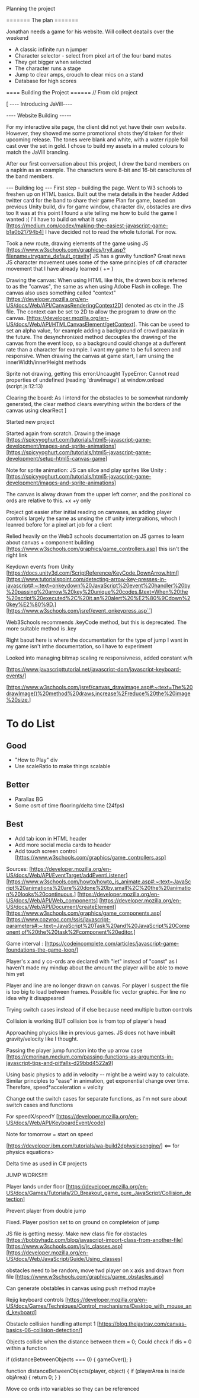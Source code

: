 Planning the project 

======= The plan =======

Jonathan needs a game for his website. Will collect deatails over the weekend


* A classic infinite run n jumper
* Character selector - select from pixel art of the four band mates
* They get bigger when selected
* The character runs a stage
* Jump to clear amps, crouch to clear mics on a stand
* Database for high scores 

==== Building the Project ======
// From old project

[ ---- Introducing JaVill----


---- Website Building -----

For my interactive site page, the client did not yet have their own website. However, they showed me some promotional shots they'd taken for their upcoming release. The tones were blank and white, with a water ripple foil cast over the set in gold. I chose to build my assets in a muted colours to match the JaVill branding. 

After our first conversation about this project, I drew the band members on a napkin as an example. The characters were 8-bit and 16-bit caracitures of the band members. 

--- Building log ---
First step - building the page. Went to W3 schools to freshen up on HTML basics. 
Built out the meta details in the header
Added twitter card for the band to share their game 
Plan for game, based on previous Unity build, div for game window, character div, obstacles are divs too 
It was at this point I found a site telling me how to build the game I wanted :( I'll have to build on what it says [https://medium.com/codex/making-the-easiest-javascript-game-b1a0b21794b4]
I have decided not to read the whole tutorial. For now.

Took a new route, drawing elements of the game using JS [https://www.w3schools.com/graphics/tryit.asp?filename=trygame_default_gravity]
JS has a gravity function? Great news
JS character movement uses some of the same principles of c# character movement that I have already learned ( += )

Drawing the canvas: 
When using HTML like this, the drawn box is referred to as the "canvas", the same as when using Adobe Flash in college. The canvas also uses something called "context" [https://developer.mozilla.org/en-US/docs/Web/API/CanvasRenderingContext2D] denoted as ctx in the JS file.
The context can be set to 2D to allow the program to draw on the canvas. [https://developer.mozilla.org/en-US/docs/Web/API/HTMLCanvasElement/getContext]. This can be useed to set an alpha value, for example adding a background of crowd paralax in the future. The desynchronized method decouples the drawing of the canvas from the event loop, so a background could change at a dufferent rate than a character for example.
I want my game to be full screen and responsive. When drawing the canvas at game start, I am unsing the innerWidth/innerHeight methods

Sprite not drawing, getting this error:Uncaught TypeError: Cannot read properties of undefined (reading 'drawImage')
    at window.onload (script.js:12:13)

Clearing the board: 
As I intend for the obstacles to be somewhat randomly generated, the clear method clears everything within the borders of the canvas using clearRect ]

Started new project 

Started again from scratch. Drawing the image [https://spicyyoghurt.com/tutorials/html5-javascript-game-development/images-and-sprite-animations][https://spicyyoghurt.com/tutorials/html5-javascript-game-development/setup-html5-canvas-game] 

Note for sprite animation: JS can silce and play sprites like Unity : [https://spicyyoghurt.com/tutorials/html5-javascript-game-development/images-and-sprite-animations]

The canvas is alway drawn from the upper left corner, and the positional co ords are relative to this. +x +y only

Project got easier after initial reading on canvases, as adding player controlis largely the same as unsing the c# unity intergraitions, whoch I leanred before for a pixel art job for a client 

Relied heavily on the Web3 schools documentation on JS games to learn about canvas + component building [https://www.w3schools.com/graphics/game_controllers.asp] this isn't the right link

Keydown events from Unity [https://docs.unity3d.com/ScriptReference/KeyCode.DownArrow.html][https://www.tutorialspoint.com/detecting-arrow-key-presses-in-javascript#:~:text=onkeydown%20JavaScript%20event%20handler%20by%20passing%20arrow%20key%20unique%20codes.&text=When%20the%20script%20executed%2C%20it,an%20alert%20%E2%80%9Cdown%20key%E2%80%9D.][https://www.w3schools.com/jsref/event_onkeypress.asp``]

Web3Schools recommends .keyCode method, but this is deprecated. The more suitable method is .key 

Right baout here is where the documentation for the type of jump I want in my game isn't inthe documentation, so I have to experiment

Looked into managing bitmap scaling re responsivness, added constant w/h 

[https://www.javascripttutorial.net/javascript-dom/javascript-keyboard-events/]

[https://www.w3schools.com/jsref/canvas_drawimage.asp#:~:text=The%20drawImage()%20method%20draws,increase%2Freduce%20the%20image%20size.]
#
# To do List 
## Good
* "How to Play" div
* Use scaleRatio to make things scalable

## Better
* Parallax BG
* Some osrt of time flooring/delta time (24fps)
## Best
* Add tab icon in HTML header
* Add more social media cards to header
* Add touch screen control [https://www.w3schools.com/graphics/game_controllers.asp]


Sources:
[https://developer.mozilla.org/en-US/docs/Web/API/EventTarget/addEventListener]
[https://www.w3schools.com/howto/howto_js_animate.asp#:~:text=JavaScript%20animations%20are%20done%20by,small%2C%20the%20animation%20looks%20continuous.]
[https://developer.mozilla.org/en-US/docs/Web/API/Web_components]
[https://developer.mozilla.org/en-US/docs/Web/API/Document/createElement]
[https://www.w3schools.com/graphics/game_components.asp]
[https://www.cozyroc.com/ssis/javascript-parameters#:~:text=JavaScript%20Task%20and%20JavaScript%20Component,of%20the%20task%2Fcomponent%20editor.]


Game interval  : [https://codeincomplete.com/articles/javascript-game-foundations-the-game-loop/] 


Player's x and y co-ords are declared with "let" instead of "const" as I haven't made my mindup about the amount the player will be able to move him yet 

Player and line are no longer drawn on canvas. For player I suspect the file is too big to load between frames. Possible fix: vector graphic. For line no idea why it disappeared

Trying switch cases instead of if else because need multiple button controls 

Collision is working BUT collision box is from top of player's head 

Approaching physics like in previous games. JS does not have inbuilt gravity/velocity like I thought.

Passing the player jump function into the up arrow case [https://cmorinan.medium.com/passing-functions-as-arguments-in-javascript-tips-and-pitfalls-d29bbd4522a9]

Using basic physics to add in velocity -- might be a weird way to calculate. Similar principles to "ease" in animation, get exponential change over time. Therefore, speed*acceleration = velcity 

Change out the switch cases for separate functions, as I'm not sure about switch cases and functions

For speedX/speedY [https://developer.mozilla.org/en-US/docs/Web/API/KeyboardEvent/code]

Note for tomorrow = start on speed 

[https://developer.ibm.com/tutorials/wa-build2dphysicsengine/] <== for physics equations>

Delta time as used in C# projects

JUMP WORKS!!!!


Player lands under floor [https://developer.mozilla.org/en-US/docs/Games/Tutorials/2D_Breakout_game_pure_JavaScript/Collision_detection]


Prevent player from double jump 

Fixed. Player position set to on ground on completeion of jump

JS file is getting messy. Make new class file for obstacles [https://bobbyhadz.com/blog/javascript-import-class-from-another-file][https://www.w3schools.com/js/js_classes.asp][https://developer.mozilla.org/en-US/docs/Web/JavaScript/Guide/Using_classes]

obstacles need to be random, move twd player on x axis and drawn from file [https://www.w3schools.com/graphics/game_obstacles.asp]

Can generate obstables in canvas using push method maybe

Rejig keyboard controls [https://developer.mozilla.org/en-US/docs/Games/Techniques/Control_mechanisms/Desktop_with_mouse_and_keyboard]

Obstacle collision handling attempt 1 [https://blog.thejaytray.com/canvas-basics-06-collision-detection/]

Objects collide when the distance between them = 0; 
Could check if dis = 0 within a function 

 

if (distanceBetweenObjects === 0) {
    gameOver();
}

function distanceBetweenObjects(player, object) {
    if (playerArea is inside objArea) {
        return 0;
    }
}


Move co ords into variables so they can be referenced 